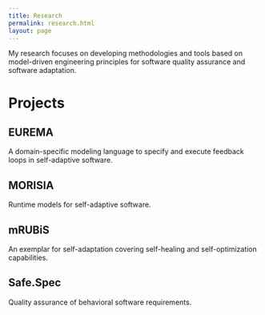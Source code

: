 ```yaml
---
title: Research
permalink: research.html
layout: page
---
```


My research focuses on developing methodologies and tools based on model-driven engineering principles for software quality assurance and software adaptation.

# Projects

## EUREMA
A domain-specific modeling language to specify and execute feedback loops in self-adaptive software.

## MORISIA
Runtime models for self-adaptive software.

## mRUBiS
An exemplar for self-adaptation covering self-healing and self-optimization capabilities.

## Safe.Spec
Quality assurance of behavioral software requirements.
